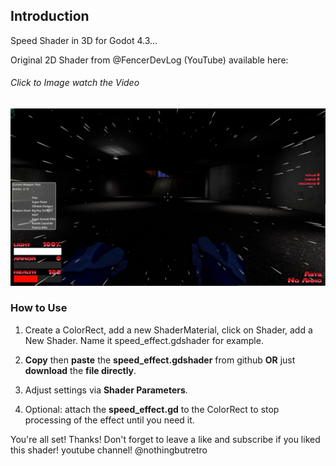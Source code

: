 ## Introduction

Speed Shader in 3D for Godot 4.3...

Original 2D Shader from @FencerDevLog (YouTube) available here:
###### Click to Image watch the Video
[![Watch the video](https://github.com/mikecabral/Godot_4/blob/main/Shaders/Speed_Shader_3D/thumbnail.PNG)](https://www.youtube.com/watch?v=ZGpP5I_0qrg)


### How to Use

1. Create a ColorRect, add a new ShaderMaterial, click on Shader, add a New Shader. Name it speed_effect.gdshader for example.

2. **Copy** then **paste** the **speed_effect.gdshader** from github **OR** just **download** the **file directly**.

3. Adjust settings via **Shader Parameters**.

4. Optional: attach the **speed_effect.gd** to the ColorRect to stop processing of the effect until you need it.

You're all set! Thanks!
Don't forget to leave a like and subscribe if you liked this shader!
youtube channel! @nothingbutretro